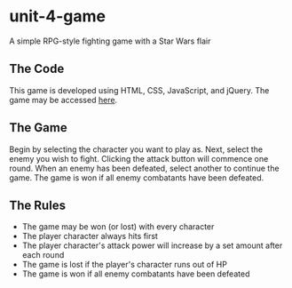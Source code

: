 # unit-4-game
A simple RPG-style fighting game with a Star Wars flair

## The Code
This game is developed using HTML, CSS, JavaScript, and jQuery.
The game may be accessed [here](https://wparks08.github.io/unit-4-game).

## The Game
Begin by selecting the character you want to play as. Next, select the enemy you wish to fight. Clicking the attack button will commence one round. When an enemy has been defeated, select another to continue the game. The game is won if all enemy combatants have been defeated.

## The Rules
* The game may be won (or lost) with every character
* The player character always hits first
* The player character's attack power will increase by a set amount after each round
* The game is lost if the player's character runs out of HP
* The game is won if all enemy combatants have been defeated